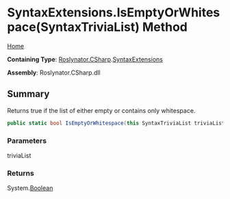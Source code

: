 # SyntaxExtensions\.IsEmptyOrWhitespace\(SyntaxTriviaList\) Method

[Home](../../../../README.md)

**Containing Type**: [Roslynator.CSharp](../../README.md)\.[SyntaxExtensions](../README.md)

**Assembly**: Roslynator\.CSharp\.dll

## Summary

Returns true if the list of either empty or contains only whitespace\.

```csharp
public static bool IsEmptyOrWhitespace(this SyntaxTriviaList triviaList)
```

### Parameters

triviaList



### Returns

System\.[Boolean](https://docs.microsoft.com/en-us/dotnet/api/system.boolean)

